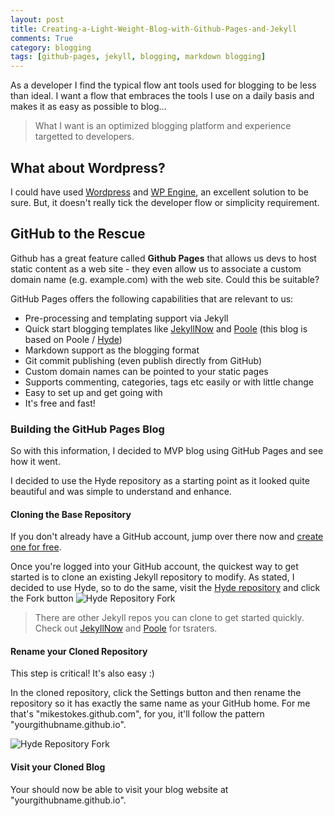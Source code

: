 ```yaml
---
layout: post
title: Creating-a-Light-Weight-Blog-with-Github-Pages-and-Jekyll
comments: True
category: blogging
tags: [github-pages, jekyll, blogging, markdown blogging]
---
```



As a developer I find the typical flow ant tools used for blogging to be less than ideal. I want a flow that embraces the tools I use on a daily basis and makes it as easy as possible to blog...

> What I want is an optimized blogging platform and experience targetted to developers.

## What about Wordpress?

I could have used [Wordpress](https://wordpress.org/) and [WP Engine](http://wpengine.com/), an excellent solution to be sure. But, it doesn't really tick the developer flow or simplicity requirement.

## GitHub to the Rescue

Github has a great feature called **Github Pages** that allows us devs to host static content as a web site - they even allow us to associate a custom domain name (e.g. example.com) with the web site. Could this be suitable?

GitHub Pages offers the following capabilities that are relevant to us:

 * Pre-processing and templating support via Jekyll
 * Quick start blogging templates like [JekyllNow](https://github.com/barryclark/jekyll-now) and [Poole](http://getpoole.com/) (this blog is based on Poole / [Hyde](https://github.com/poole/hyde))
 * Markdown support as the blogging format
 * Git commit publishing (even publish directly from GitHub)
 * Custom domain names can be pointed to your static pages
 * Supports commenting, categories, tags etc easily or with little change
 * Easy to set up and get going with
 * It's free and fast!

### Building the GitHub Pages Blog

So with this information, I decided to MVP blog using GitHub Pages and see how it went.

I decided to use the Hyde repository as a starting point as it looked quite beautiful and was simple to understand and enhance.

#### Cloning the Base Repository

If you don't already have a GitHub account, jump over there now and [create one for free](https://github.com/).

Once you're logged into your GitHub account, the quickest way to get started is to clone an existing Jekyll repository to modify. As stated, I decided to use Hyde, so to do the same, visit the [Hyde repository](https://github.com/poole/hyde) and click the Fork button ![Hyde Repository Fork](http://mikestokes.co/public/img/fork-hype-repo.png)

> There are other Jekyll repos you can clone to get started quickly. Check out [JekyllNow](https://github.com/barryclark/jekyll-now) and [Poole](https://github.com/poole/) for tsraters.

#### Rename your Cloned Repository

This step is critical! It's also easy :)

In the cloned repository, click the Settings button and then rename the repository so it has exactly the same name as your GitHub home. For me that's "mikestokes.github.com", for you, it'll follow the pattern "yourgithubname.github.io".

![Hyde Repository Fork](http://mikestokes.co/public/img/rename-repo.png)

#### Visit your Cloned Blog

Your should now be able to visit your blog website at "yourgithubname.github.io".

